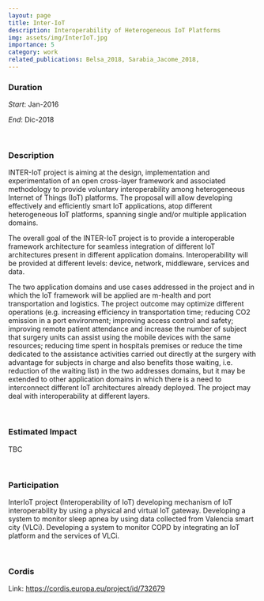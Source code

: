 ```yaml
---
layout: page
title: Inter-IoT
description: Interoperability of Heterogeneous IoT Platforms
img: assets/img/InterIoT.jpg
importance: 5
category: work
related_publications: Belsa_2018, Sarabia_Jacome_2018, 
---
```


### Duration

*Start*: Jan-2016


*End*: Dic-2018 

&nbsp;

### Description
INTER-IoT project is aiming at the design, implementation and experimentation of an open cross-layer framework and associated methodology to provide voluntary interoperability among heterogeneous Internet of Things (IoT) platforms. The proposal will allow developing effectively and efficiently smart IoT applications, atop different heterogeneous IoT platforms, spanning single and/or multiple application domains.

The overall goal of the INTER-IoT project is to provide a interoperable framework architecture for seamless integration of different IoT architectures present in different application domains. Interoperability will be provided at different levels: device, network, middleware, services and data.

The two application domains and use cases addressed in the project and in which the IoT framework will be applied are m-health and port transportation and logistics. The project outcome may optimize different operations (e.g. increasing efficiency in transportation time; reducing CO2 emission in a port environment; improving access control and safety; improving remote patient attendance and increase the number of subject that surgery units can assist using the mobile devices with the same resources; reducing time spent in hospitals premises or reduce the time dedicated to the assistance activities carried out directly at the surgery with advantage for subjects in charge and also benefits those waiting, i.e. reduction of the waiting list) in the two addresses domains, but it may be extended to other application domains in which there is a need to interconnect different IoT architectures already deployed. The project may deal with interoperability at different layers.



&nbsp;


### Estimated Impact
TBC


&nbsp;

### Participation
InterIoT project (Interoperability of IoT) developing mechanism of IoT interoperability by using a physical and virtual IoT gateway. Developing a system to monitor sleep apnea by using data collected from Valencia smart city (VLCi). Developing a system to monitor COPD by integrating an IoT platform and the services of VLCi.



&nbsp;

### Cordis
Link: https://cordis.europa.eu/project/id/732679

&nbsp;



